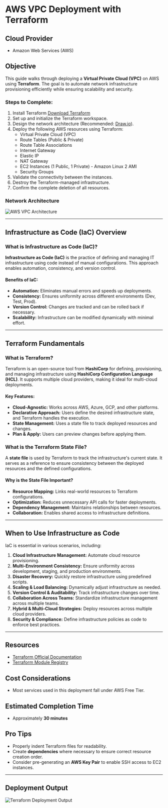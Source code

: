 # AWS VPC Deployment with Terraform

## Cloud Provider
- Amazon Web Services (AWS)

## Objective
This guide walks through deploying a **Virtual Private Cloud (VPC)** on AWS using **Terraform**. The goal is to automate network infrastructure provisioning efficiently while ensuring scalability and security.

### Steps to Complete:
1. Install Terraform [Download Terraform](https://www.terraform.io/downloads.html)
2. Set up and initialize the Terraform workspace.
3. Design the network architecture (Recommended: [Draw.io](https://www.draw.io/)).
4. Deploy the following AWS resources using Terraform:
   - Virtual Private Cloud (VPC)
   - Route Tables (Public & Private)
   - Route Table Associations
   - Internet Gateway
   - Elastic IP
   - NAT Gateway
   - EC2 Instances (1 Public, 1 Private) - Amazon Linux 2 AMI
   - Security Groups
5. Validate the connectivity between the instances.
6. Destroy the Terraform-managed infrastructure.
7. Confirm the complete deletion of all resources.

### Network Architecture
![AWS VPC Architecture](Image.png)

---
## Infrastructure as Code (IaC) Overview

### **What is Infrastructure as Code (IaC)?**
**Infrastructure as Code (IaC)** is the practice of defining and managing IT infrastructure using code instead of manual configurations. This approach enables automation, consistency, and version control.

#### **Benefits of IaC:**
- **Automation:** Eliminates manual errors and speeds up deployments.
- **Consistency:** Ensures uniformity across different environments (Dev, Test, Prod).
- **Version Control:** Changes are tracked and can be rolled back if necessary.
- **Scalability:** Infrastructure can be modified dynamically with minimal effort.

---
## Terraform Fundamentals

### **What is Terraform?**
Terraform is an open-source tool from **HashiCorp** for defining, provisioning, and managing infrastructure using **HashiCorp Configuration Language (HCL)**. It supports multiple cloud providers, making it ideal for multi-cloud deployments.

#### **Key Features:**
- **Cloud-Agnostic:** Works across AWS, Azure, GCP, and other platforms.
- **Declarative Approach:** Users define the desired infrastructure state, and Terraform handles the execution.
- **State Management:** Uses a state file to track deployed resources and changes.
- **Plan & Apply:** Users can preview changes before applying them.

### **What is the Terraform State File?**
A **state file** is used by Terraform to track the infrastructure's current state. It serves as a reference to ensure consistency between the deployed resources and the defined configurations.

#### **Why is the State File Important?**
- **Resource Mapping:** Links real-world resources to Terraform configurations.
- **Optimization:** Reduces unnecessary API calls for faster deployments.
- **Dependency Management:** Maintains relationships between resources.
- **Collaboration:** Enables shared access to infrastructure definitions.

---
## When to Use Infrastructure as Code
IaC is essential in various scenarios, including:

1. **Cloud Infrastructure Management:** Automate cloud resource provisioning.
2. **Multi-Environment Consistency:** Ensure uniformity across development, staging, and production environments.
3. **Disaster Recovery:** Quickly restore infrastructure using predefined scripts.
4. **Scaling & Load Balancing:** Dynamically adjust infrastructure as needed.
5. **Version Control & Auditability:** Track infrastructure changes over time.
6. **Collaboration Across Teams:** Standardize infrastructure management across multiple teams.
7. **Hybrid & Multi-Cloud Strategies:** Deploy resources across multiple cloud providers.
8. **Security & Compliance:** Define infrastructure policies as code to enforce best practices.

---
## Resources
- [Terraform Official Documentation](https://www.terraform.io/)
- [Terraform Module Registry](https://registry.terraform.io/)

## Cost Considerations
- Most services used in this deployment fall under AWS Free Tier.

## Estimated Completion Time
- Approximately **30 minutes**

## Pro Tips
- Properly indent Terraform files for readability.
- Create **dependencies** where necessary to ensure correct resource creation order.
- Consider pre-generating an **AWS Key Pair** to enable SSH access to EC2 instances.

---
## Deployment Output
![Terraform Deployment Output](Image.gif)
